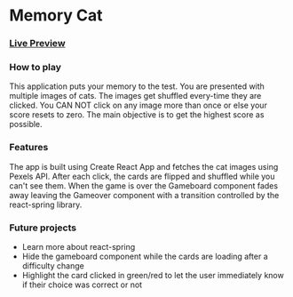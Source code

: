 # Memory Cat

### [Live Preview](http://HeblisCode.github.io/memory-game)<br>

### How to play <br>

This application puts your memory to the test. You are presented with
multiple images of cats. The images get shuffled every-time they are
clicked. You CAN NOT click on any image more than once or else your
score resets to zero. The main objective is to get the highest score as
possible.<br>

### Features <br>

The app is built using Create React App and fetches the cat images using Pexels API. After each click, the cards are flipped and shuffled while you can't see them. When the game is over the Gameboard component fades away leaving the Gameover component with a transition controlled by the react-spring library.<br>

### Future projects <br>

- Learn more about react-spring
- Hide the gameboard component while the cards are loading after a difficulty change
- Highlight the card clicked in green/red to let the user immediately know if their choice was correct or not
